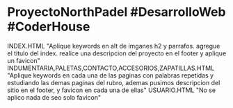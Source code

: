 # ProyectoNorthPadel #DesarrolloWeb #CoderHouse
INDEX.HTML "Aplique keywords en alt de imganes h2 y parrafos. agregue el titulo del index. realice una descripcion del proyecto en el footer y aplique un favicon"
INDUMENTARIA,PALETAS,CONTACTO,ACCESORIOS,ZAPATILLAS.HTML "Aplique keywords en cada una de las paginas con palabras repetidas y estudiando las demas paginas del rubro, ademas pusimos descripcion del sitio en el footer, y favicon en cada una de ellas"
USUARIO.HTML "No se aplico nada de seo solo favicon"
